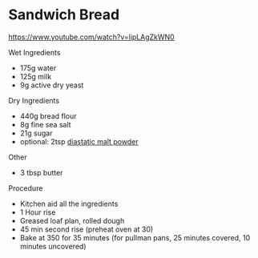 # Sandwich Bread

https://www.youtube.com/watch?v=lipLAgZkWN0

Wet Ingredients

* 175g water
* 125g milk
* 9g active dry yeast

Dry Ingredients

* 440g bread flour
* 8g fine sea salt
* 21g sugar
* optional: 2tsp [diastatic malt powder](https://smile.amazon.com/gp/product/B073RQJJKY)

Other

* 3 tbsp butter

Procedure

* Kitchen aid all the ingredients
* 1 Hour rise
* Greased loaf plan, rolled dough
* 45 min second rise (preheat oven at 30)
* Bake at 350 for 35 minutes (for pullman pans, 25 minutes covered, 10 minutes uncovered)
